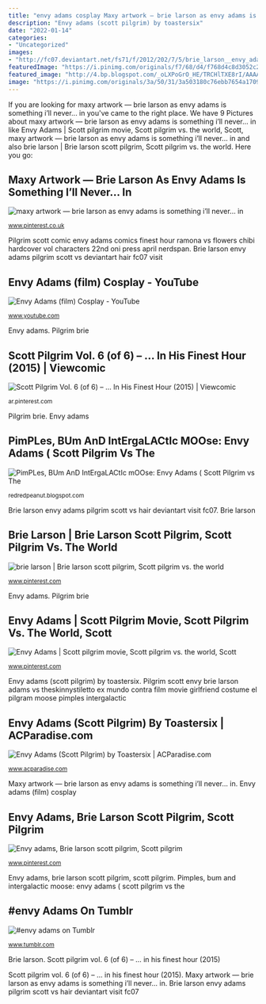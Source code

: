 ```yaml
---
title: "envy adams cosplay Maxy artwork — brie larson as envy adams is something i’ll never... in"
description: "Envy adams (scott pilgrim) by toastersix"
date: "2022-01-14"
categories:
- "Uncategorized"
images:
- "http://fc07.deviantart.net/fs71/f/2012/202/7/5/brie_larson__envy_adams__by_nubob-d5821v2.jpg"
featuredImage: "https://i.pinimg.com/originals/f7/68/d4/f768d4c8d3052c2d11b0e5f65d24852f.jpg"
featured_image: "http://4.bp.blogspot.com/_oLXPoGrO_HE/TRCHlTXE8rI/AAAAAAAAAXk/3PF5lUgZqEM/s1600/ialcr_fullxfull.127690.jpg"
image: "https://i.pinimg.com/originals/3a/50/31/3a503180c76ebb7654a1709f65409172.jpg"
---
```


If you are looking for maxy artwork — brie larson as envy adams is something i’ll never... in you've came to the right place. We have 9 Pictures about maxy artwork — brie larson as envy adams is something i’ll never... in like Envy Adams | Scott pilgrim movie, Scott pilgrim vs. the world, Scott, maxy artwork — brie larson as envy adams is something i’ll never... in and also brie larson | Brie larson scott pilgrim, Scott pilgrim vs. the world. Here you go:

## Maxy Artwork — Brie Larson As Envy Adams Is Something I’ll Never... In

![maxy artwork — brie larson as envy adams is something i’ll never... in](https://i.pinimg.com/originals/8a/3f/05/8a3f054acfa2e998fa544ab74105b67e.jpg "Pilgrim scott envy brie larson adams vs theskinnystiletto ex mundo contra film movie girlfriend costume el pilgram moose pimples intergalactic")

<small>www.pinterest.co.uk</small>

Pilgrim scott comic envy adams comics finest hour ramona vs flowers chibi hardcover vol characters 22nd oni press april nerdspan. Brie larson envy adams pilgrim scott vs deviantart hair fc07 visit

## Envy Adams (film) Cosplay - YouTube

![Envy Adams (film) Cosplay - YouTube](https://i.ytimg.com/vi/3hnUCMCfsvQ/maxresdefault.jpg "Maxy artwork — brie larson as envy adams is something i’ll never... in")

<small>www.youtube.com</small>

Envy adams. Pilgrim brie

## Scott Pilgrim Vol. 6 (of 6) – … In His Finest Hour (2015) | Viewcomic

![Scott Pilgrim Vol. 6 (of 6) – … In His Finest Hour (2015) | Viewcomic](https://i.pinimg.com/originals/3a/50/31/3a503180c76ebb7654a1709f65409172.jpg "Pilgrim scott envy adams brie larson vs movie halloween")

<small>ar.pinterest.com</small>

Pilgrim brie. Envy adams

## PimPLes, BUm AnD IntErgaLACtIc MOOse: Envy Adams ( Scott Pilgrim Vs The

![PimPLes, BUm AnD IntErgaLACtIc mOOse: Envy Adams ( Scott Pilgrim vs The](http://4.bp.blogspot.com/_oLXPoGrO_HE/TRCHlTXE8rI/AAAAAAAAAXk/3PF5lUgZqEM/s1600/ialcr_fullxfull.127690.jpg "Pilgrim scott envy adams brie larson vs movie halloween")

<small>redredpeanut.blogspot.com</small>

Brie larson envy adams pilgrim scott vs hair deviantart visit fc07. Brie larson

## Brie Larson | Brie Larson Scott Pilgrim, Scott Pilgrim Vs. The World

![brie larson | Brie larson scott pilgrim, Scott pilgrim vs. the world](http://fc07.deviantart.net/fs71/f/2012/202/7/5/brie_larson__envy_adams__by_nubob-d5821v2.jpg "Pilgrim brie")

<small>www.pinterest.com</small>

Envy adams. Pilgrim brie

## Envy Adams | Scott Pilgrim Movie, Scott Pilgrim Vs. The World, Scott

![Envy Adams | Scott pilgrim movie, Scott pilgrim vs. the world, Scott](https://i.pinimg.com/originals/86/71/df/8671dfc4cc033c6c7fce52edbf6ce0be.jpg "Pilgrim scott envy brie larson adams vs theskinnystiletto ex mundo contra film movie girlfriend costume el pilgram moose pimples intergalactic")

<small>www.pinterest.com</small>

Envy adams (scott pilgrim) by toastersix. Pilgrim scott envy brie larson adams vs theskinnystiletto ex mundo contra film movie girlfriend costume el pilgram moose pimples intergalactic

## Envy Adams (Scott Pilgrim) By Toastersix | ACParadise.com

![Envy Adams (Scott Pilgrim) by Toastersix | ACParadise.com](http://acpcosplayers.acparadise.com/17028/7d34dd20a35f9e2fdae4503faf5c0d66.jpg "Maxy artwork — brie larson as envy adams is something i’ll never... in")

<small>www.acparadise.com</small>

Maxy artwork — brie larson as envy adams is something i’ll never... in. Envy adams (film) cosplay

## Envy Adams, Brie Larson Scott Pilgrim, Scott Pilgrim

![Envy adams, Brie larson scott pilgrim, Scott pilgrim](https://i.pinimg.com/originals/f7/68/d4/f768d4c8d3052c2d11b0e5f65d24852f.jpg "Scott pilgrim vol. 6 (of 6) – … in his finest hour (2015)")

<small>www.pinterest.com</small>

Envy adams, brie larson scott pilgrim, scott pilgrim. Pimples, bum and intergalactic moose: envy adams ( scott pilgrim vs the

## #envy Adams On Tumblr

![#envy adams on Tumblr](https://64.media.tumblr.com/79d74b1111bd94cc8ce6eb20534a616b/6b26a2b8554fa508-8a/s400x600/7c69200ff18bb58cb685dbd3c29b0a8b83324c03.jpg "Pilgrim scott envy brie larson adams vs theskinnystiletto ex mundo contra film movie girlfriend costume el pilgram moose pimples intergalactic")

<small>www.tumblr.com</small>

Brie larson. Scott pilgrim vol. 6 (of 6) – … in his finest hour (2015)

Scott pilgrim vol. 6 (of 6) – … in his finest hour (2015). Maxy artwork — brie larson as envy adams is something i’ll never... in. Brie larson envy adams pilgrim scott vs hair deviantart visit fc07

